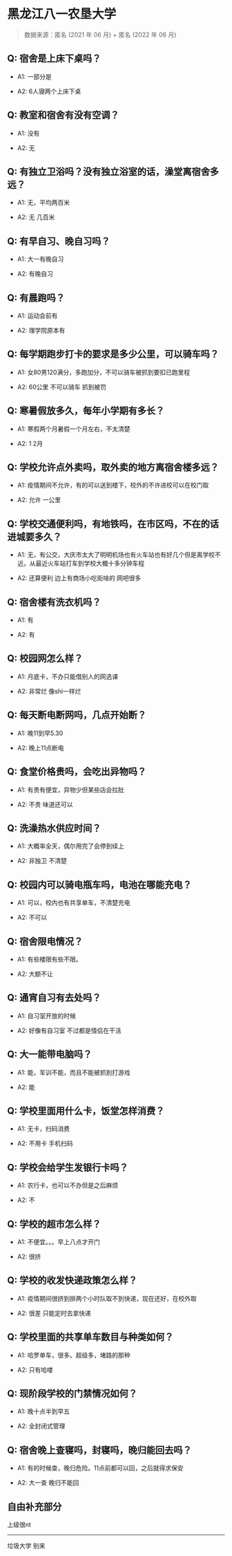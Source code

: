 # 黑龙江八一农垦大学

> 数据来源：匿名 (2021 年 06 月) + 匿名 (2022 年 06 月)

## Q: 宿舍是上床下桌吗？

- A1: 一部分是

- A2: 6人寝两个上床下桌

## Q: 教室和宿舍有没有空调？

- A1: 没有

- A2: 无

## Q: 有独立卫浴吗？没有独立浴室的话，澡堂离宿舍多远？

- A1: 无，平均两百米

- A2: 无 几百米

## Q: 有早自习、晚自习吗？

- A1: 大一有晚自习

- A2: 有晚自习

## Q: 有晨跑吗？

- A1: 运动会前有

- A2: 理学院原本有

## Q: 每学期跑步打卡的要求是多少公里，可以骑车吗？

- A1: 女80男120满分，多跑加分，不可以骑车被抓到要扣已跑里程

- A2: 60公里 不可以骑车 抓到被罚

## Q: 寒暑假放多久，每年小学期有多长？

- A1: 寒假两个月暑假一个月左右，不太清楚

- A2: 1 2月

## Q: 学校允许点外卖吗，取外卖的地方离宿舍楼多远？

- A1: 疫情期间不允许，有的可以送到楼下，校外的不许进校可以在校门取

- A2: 允许 一公里

## Q: 学校交通便利吗，有地铁吗，在市区吗，不在的话进城要多久？

- A1: 无，有公交，大庆市太大了明明机场也有火车站也有好几个但是离学校不近。从最近火车站打车到学校大概十多分钟车程

- A2: 还算便利 边上有商场小吃街啥的 网吧很多

## Q: 宿舍楼有洗衣机吗？

- A1: 有

- A2: 有

## Q: 校园网怎么样？

- A1: 月底卡，不办只能借别人的网选课

- A2: 非常烂 像shi一样烂

## Q: 每天断电断网吗，几点开始断？

- A1: 晚11到早5.30

- A2: 晚上11点断电

## Q: 食堂价格贵吗，会吃出异物吗？

- A1: 有贵有便宜，异物少但某些店会拉肚

- A2: 不贵 味道还可以

## Q: 洗澡热水供应时间？

- A1: 大概率全天，偶尔用完了会停到续上

- A2: 非独卫 不清楚

## Q: 校园内可以骑电瓶车吗，电池在哪能充电？

- A1: 可以，校内也有共享单车，不清楚充电

- A2: 不可以

## Q: 宿舍限电情况？

- A1: 有些楼限有些不限。

- A2: 大额不让

## Q: 通宵自习有去处吗？

- A1: 自习室开放的时候

- A2: 好像有自习室 不过都是情侣在干活

## Q: 大一能带电脑吗？

- A1: 能，军训不能，而且不能被抓到打游戏

- A2: 能

## Q: 学校里面用什么卡，饭堂怎样消费？

- A1: 无卡，扫码消费

- A2: 不用卡 手机扫码

## Q: 学校会给学生发银行卡吗？

- A1: 农行卡，也可以不办但是之后麻烦

- A2: 不

## Q: 学校的超市怎么样？

- A1: 不便宜。。。早上八点才开门

- A2: 很挤

## Q: 学校的收发快递政策怎么样？

- A1: 疫情期间很挤到排两个小时队取不到快递，现在还好，在校外取

- A2: 很差 只能定时去拿快递

## Q: 学校里面的共享单车数目与种类如何？

- A1: 哈罗单车，很多。超级多，堵路的那种

- A2: 只有哈喽

## Q: 现阶段学校的门禁情况如何？

- A1: 晚十点半到早五

- A2: 全封闭式管理

## Q: 宿舍晚上查寝吗，封寝吗，晚归能回去吗？

- A1: 有的时候查，晚归危险。11点前都可以回，之后就得求保安

- A2: 大一查 晚归不能回

## 自由补充部分

上级很nt

***

垃圾大学 别来